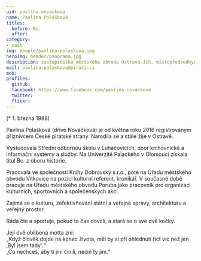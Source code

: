 ```yaml
---
uid: pavlina.novackova
name: Pavlína Polášková
titles:
  before: Bc.
  after:
category:
- zast
img: people/pavlina-polaskova.jpg
heroImg: header/panorama.jpg
description: zastupitelka městského obvodu Ostrava-Jih, místopředsedkyně místního sdružení Ostrava
mail: pavlina.polaskova@pirati.cz
mob:			  
profiles:
  github:       
  facebook: https://www.facebook.com/pavlina.novackova
  twitter: 		  
  flickr:	 
---
```


(* 1. března 1988)

Pavlína Polášková (dříve Nováčková) je od května roku 2016 registrovaným příznivcem České pirátské strany. Narodila se a stále žije v Ostravě.

Vystudovala Střední odbornou školu v Luhačovicích, obor knihovnické a informační systémy a služby. Na Univerzitě Palackého v Olomouci získala titul Bc. z oboru historie.

Pracovala ve společnosti Knihy Dobrovský s.r.o., poté na Úřadu městského obvodu Vítkovice na pozici kulturní referent, kronikář. V současné době pracuje na Úřadu městského obvodu Poruba jako pracovník pro organizaci kulturních, sportovních a společenských akcí.

Zajímá se o kulturu, zefektivňování státní a veřejné správy, architekturu a veřejný prostor.

Ráda čte a sportuje, pokud to čas dovolí, a stará se o své dvě kočky.

Její dvě oblíbená motta zní:  
„Když člověk dojde na konec života, měl by si při ohlédnutí říct víc než jen ‚Byl jsem tady‛.“  
„Co nechceš, aby ti jiní činili, nečiň ty jim.“
